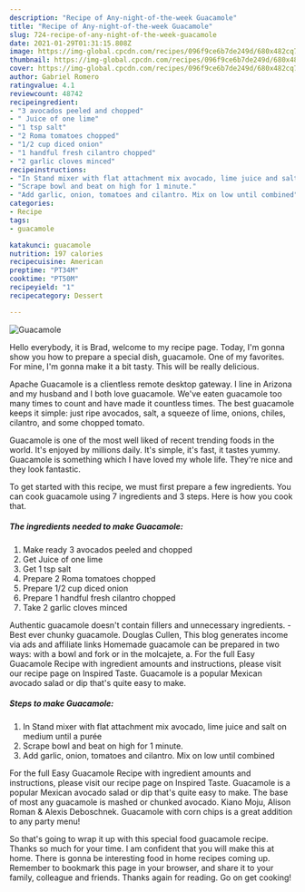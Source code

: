 ```yaml
---
description: "Recipe of Any-night-of-the-week Guacamole"
title: "Recipe of Any-night-of-the-week Guacamole"
slug: 724-recipe-of-any-night-of-the-week-guacamole
date: 2021-01-29T01:31:15.808Z
image: https://img-global.cpcdn.com/recipes/096f9ce6b7de249d/680x482cq70/guacamole-recipe-main-photo.jpg
thumbnail: https://img-global.cpcdn.com/recipes/096f9ce6b7de249d/680x482cq70/guacamole-recipe-main-photo.jpg
cover: https://img-global.cpcdn.com/recipes/096f9ce6b7de249d/680x482cq70/guacamole-recipe-main-photo.jpg
author: Gabriel Romero
ratingvalue: 4.1
reviewcount: 48742
recipeingredient:
- "3 avocados peeled and chopped"
- " Juice of one lime"
- "1 tsp salt"
- "2 Roma tomatoes chopped"
- "1/2 cup diced onion"
- "1 handful fresh cilantro chopped"
- "2 garlic cloves minced"
recipeinstructions:
- "In Stand mixer with flat attachment mix avocado, lime juice and salt on medium until a purée"
- "Scrape bowl and beat on high for 1 minute."
- "Add garlic, onion, tomatoes and cilantro. Mix on low until combined"
categories:
- Recipe
tags:
- guacamole

katakunci: guacamole 
nutrition: 197 calories
recipecuisine: American
preptime: "PT34M"
cooktime: "PT50M"
recipeyield: "1"
recipecategory: Dessert

---
```



![Guacamole](https://img-global.cpcdn.com/recipes/096f9ce6b7de249d/680x482cq70/guacamole-recipe-main-photo.jpg)

Hello everybody, it is Brad, welcome to my recipe page. Today, I'm gonna show you how to prepare a special dish, guacamole. One of my favorites. For mine, I'm gonna make it a bit tasty. This will be really delicious.

Apache Guacamole is a clientless remote desktop gateway. I line in Arizona and my husband and I both love guacamole. We&#39;ve eaten guacamole too many times to count and have made it countless times. The best guacamole keeps it simple: just ripe avocados, salt, a squeeze of lime, onions, chiles, cilantro, and some chopped tomato.

Guacamole is one of the most well liked of recent trending foods in the world. It's enjoyed by millions daily. It's simple, it's fast, it tastes yummy. Guacamole is something which I have loved my whole life. They're nice and they look fantastic.


To get started with this recipe, we must first prepare a few ingredients. You can cook guacamole using 7 ingredients and 3 steps. Here is how you cook that.

<!--inarticleads1-->

##### The ingredients needed to make Guacamole:

1. Make ready 3 avocados peeled and chopped
1. Get  Juice of one lime
1. Get 1 tsp salt
1. Prepare 2 Roma tomatoes chopped
1. Prepare 1/2 cup diced onion
1. Prepare 1 handful fresh cilantro chopped
1. Take 2 garlic cloves minced


Authentic guacamole doesn&#39;t contain fillers and unnecessary ingredients. - Best ever chunky guacamole. Douglas Cullen, This blog generates income via ads and affiliate links Homemade guacamole can be prepared in two ways: with a bowl and fork or in the molcajete, a. For the full Easy Guacamole Recipe with ingredient amounts and instructions, please visit our recipe page on Inspired Taste. Guacamole is a popular Mexican avocado salad or dip that&#39;s quite easy to make. 

<!--inarticleads2-->

##### Steps to make Guacamole:

1. In Stand mixer with flat attachment mix avocado, lime juice and salt on medium until a purée
1. Scrape bowl and beat on high for 1 minute.
1. Add garlic, onion, tomatoes and cilantro. Mix on low until combined


For the full Easy Guacamole Recipe with ingredient amounts and instructions, please visit our recipe page on Inspired Taste. Guacamole is a popular Mexican avocado salad or dip that&#39;s quite easy to make. The base of most any guacamole is mashed or chunked avocado. Kiano Moju, Alison Roman &amp; Alexis Deboschnek. Guacamole with corn chips is a great addition to any party menu! 

So that's going to wrap it up with this special food guacamole recipe. Thanks so much for your time. I am confident that you will make this at home. There is gonna be interesting food in home recipes coming up. Remember to bookmark this page in your browser, and share it to your family, colleague and friends. Thanks again for reading. Go on get cooking!
